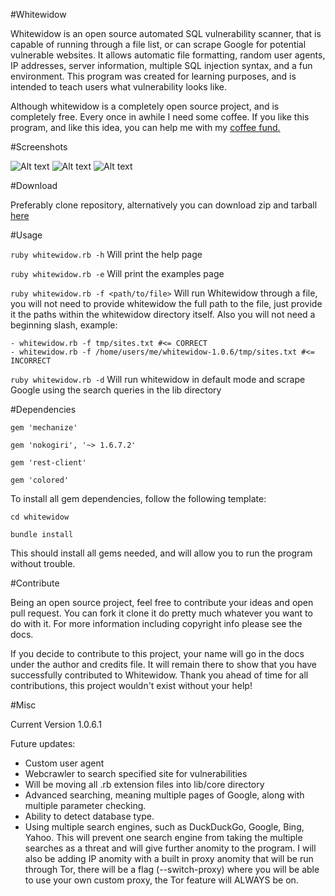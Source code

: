 #Whitewidow

Whitewidow is an open source automated SQL vulnerability scanner, that is capable of running through a file list, or can
scrape Google for potential vulnerable websites. It allows automatic file formatting, random user agents, IP addresses, server information, multiple SQL injection syntax, and a fun environment. This program was created for learning purposes, and is intended to teach users what vulnerability looks like.

Although whitewidow is a completely open source project, and is completely free. Every once in awhile I need some coffee. If you like this program, and like this idea, you can help me with my [coffee fund.](https://www.paypal.me/Perkins892)

#Screenshots

![Alt text](http://s30.postimg.org/7ik6ycicx/githubpic.jpg "Credits, legal, TOS")
![Alt text](http://s30.postimg.org/lstr9typd/githubpic2.jpg "Default Mode")
![Alt text](http://s30.postimg.org/5tb3qa2nl/githubpic3.jpg "File Mode")

#Download

Preferably clone repository, alternatively you can download zip and tarball [here](https://github.com/Ekultek/whitewidow/releases/tag/1.0.6.1)

#Usage

`ruby whitewidow.rb -h` Will print the help page

`ruby whitewidow.rb -e` Will print the examples page

`ruby whitewidow.rb -f <path/to/file>` Will run Whitewidow through a file, you will not need to provide whitewidow the
full path to the file, just provide it the paths within the whitewidow directory itself. Also you will not need a beginning
slash, example:

    - whitewidow.rb -f tmp/sites.txt #<= CORRECT
    - whitewidow.rb -f /home/users/me/whitewidow-1.0.6/tmp/sites.txt #<= INCORRECT

`ruby whitewidow.rb -d` Will run whitewidow in default mode and scrape Google using the search queries in the lib directory

#Dependencies

`gem 'mechanize'`

`gem 'nokogiri', '~> 1.6.7.2'`

`gem 'rest-client'`

`gem 'colored'`

To install all gem dependencies, follow the following template:

`cd whitewidow`

`bundle install`

This should install all gems needed, and will allow you to run the program without trouble.

#Contribute

Being an open source project, feel free to contribute your ideas and open pull request. You can fork it clone it do pretty
much whatever you want to do with it. For more information including copyright info please see the docs.

If you decide
to contribute to this project, your name will go in the docs under the author and credits file. It will remain there to
show that you have successfully contributed to Whitewidow. Thank you ahead of time for all contributions, this project 
wouldn't exist without your help!

#Misc

Current Version 1.0.6.1

Future updates:

- Custom user agent
- Webcrawler to search specified site for vulnerabilities
- Will be moving all .rb extension files into lib/core directory
- Advanced searching, meaning multiple pages of Google, along with multiple parameter checking.
- Ability to detect database type.
- Using multiple search engines, such as DuckDuckGo, Google, Bing, Yahoo. This will prevent one search engine from taking the multiple searches as a threat and will give further anomity to the program. I will also be adding IP anomity with a built in proxy anomity that will be run through Tor, there will be a flag (--switch-proxy) where you will be able to use your own custom proxy, the Tor feature will ALWAYS be on.
